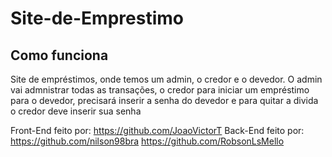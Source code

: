 # Site-de-Emprestimo

<h2>Como funciona</h2>

<p>Site de empréstimos, onde temos um admin, o credor e o devedor.
   O admin vai admnistrar todas as transações, o credor para iniciar um empréstimo para o devedor, precisará inserir a senha do devedor e para quitar a divida o credor      deve inserir sua senha
</p>


Front-End feito por: https://github.com/JoaoVictorT
Back-End feito por: https://github.com/nilson98bra
                    https://github.com/RobsonLsMello

